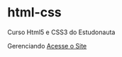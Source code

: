 # html-css
 Curso Html5 e CSS3 do Estudonauta

Gerenciando 
<a href=" https://lizenderxavier.github.io/html-css/Exercicios/Ex001/index.html">Acesse o Site</a>